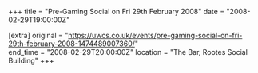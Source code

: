 +++
title = "Pre-Gaming Social on Fri 29th February 2008"
date = "2008-02-29T19:00:00Z"

[extra]
original = "https://uwcs.co.uk/events/pre-gaming-social-on-fri-29th-february-2008-1474489007360/"    
end_time = "2008-02-29T20:00:00Z"
location = "The Bar, Rootes Social Building"
+++



